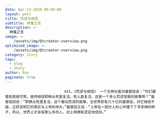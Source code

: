 ```yaml
---
date: Apr-13-2020 00:00:00
layout: post
title: 荒谬与相信
subtitle: 神寓之言
description: >-
  神寓之言
image: >-
    /assets/img/Qtcreator-overview.png
optimized_image: >-
    /assets/img/Qtcreator-overview.png
category: Story
tags:
  - blog
  - Story
author: Ron
paginate: true
---
```


							　　431，《荒谬与相信》 一个无神论者对基督徒说：“你们基督徒真是可笑，居然相信耶稣从死里复活。死人能复活，这是一个多么荒谬至极的故事啊？”基督徒回说：“耶稣从死里复活，这个看似荒谬的故事，全世界却有几十亿的基督徒，对它相信不疑，正好说明它的真实与上帝的伟大。”基督徒又说：“上帝在一部分人的心中播下了寻求神的种子，所以，世界上才会有那么多的人，对上帝拥有坚定地信仰。”
							
							
						